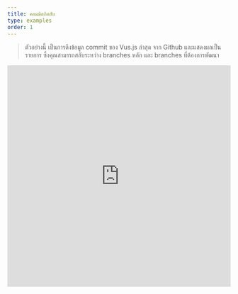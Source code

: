 ```yaml
---
title: คอมมิตกิตฮับ 
type: examples
order: 1
---
```


> ตัวอย่างนี้ เป็นการดึงข้อมูล commit ของ Vus.js ล่าสุด จาก Github และแสดงผลเป็นรายการ ซึ่งคุณสามารถสลับระหว่าง branches หลัก และ branches ที่ต้องการพัฒนา

<iframe width="100%" height="500" src="https://jsfiddle.net/yyx990803/c5g8xnar/embedded/result,html,js,css" allowfullscreen="allowfullscreen" frameborder="0"></iframe>
